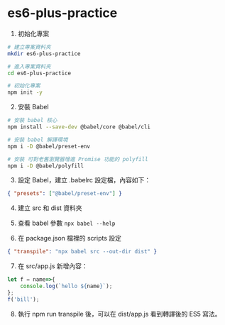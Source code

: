 # es6-plus-practice

1. 初始化專案

```bash
# 建立專案資料夾
mkdir es6-plus-practice

# 進入專案資料夾
cd es6-plus-practice

# 初始化專案
npm init -y
```

2. 安裝 Babel

```bash
# 安裝 babel 核心
npm install --save-dev @babel/core @babel/cli

# 安裝 babel 解譯環境
npm i -D @babel/preset-env

# 安裝 可對老舊瀏覽器增進 Promise 功能的 polyfill
npm i -D @babel/polyfill
```

3. 設定 Babel，建立 .babelrc 設定檔，內容如下：

```json
{ "presets": ["@babel/preset-env"] }
```

4. 建立 src 和 dist 資料夾

5. 查看 babel 參數
```npx babel --help```

6. 在 package.json 檔裡的 scripts 設定

```json
{ "transpile": "npx babel src --out-dir dist" }
```

7. 在 src/app.js 新增內容：

```js
let f = name=>{
    console.log(`hello ${name}`);
};
f('bill');
```

8. 執行 npm run transpile 後，可以在 dist/app.js 看到轉譯後的 ES5 寫法。 












